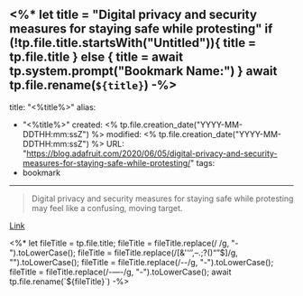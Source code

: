 <%*
let title = "Digital privacy and security measures for staying safe while protesting"
if (!tp.file.title.startsWith("Untitled")){
	title = tp.file.title
} else {
	title = await tp.system.prompt("Bookmark Name:")
}
await tp.file.rename(`${title}`)
-%>
---
title: "<%title%>"
alias:
- "<%title%>"
created: <% tp.file.creation_date("YYYY-MM-DDTHH:mm:ssZ") %>
modified: <% tp.file.creation_date("YYYY-MM-DDTHH:mm:ssZ") %>
URL:  "https://blog.adafruit.com/2020/06/05/digital-privacy-and-security-measures-for-staying-safe-while-protesting/"
tags:
- bookmark
---

> Digital privacy and security measures for staying safe while protesting may feel like a confusing, moving target.

[Link](https://blog.adafruit.com/2020/06/05/digital-privacy-and-security-measures-for-staying-safe-while-protesting/)

<%*
let fileTitle = tp.file.title;
fileTitle = fileTitle.replace(/ /g, "-").toLowerCase();
fileTitle = fileTitle.replace(/[&'’‘’,–.;?()“”$]/g, "").toLowerCase();
fileTitle = fileTitle.replace(/--/g, "-").toLowerCase();
fileTitle = fileTitle.replace(/-—-/g, "-").toLowerCase();
await tp.file.rename(`${fileTitle}`)
-%>